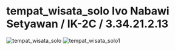 # tempat_wisata_solo Ivo Nabawi Setyawan / IK-2C / 3.34.21.2.13

![tempat_wisata_solo](https://user-images.githubusercontent.com/116190685/212370717-2410f346-0410-4300-988a-6674410f5d4f.png)
![tempat_wisata_solo1](https://user-images.githubusercontent.com/116190685/212370725-896004d4-ebbd-492e-bbd0-da30b5960e71.png)
